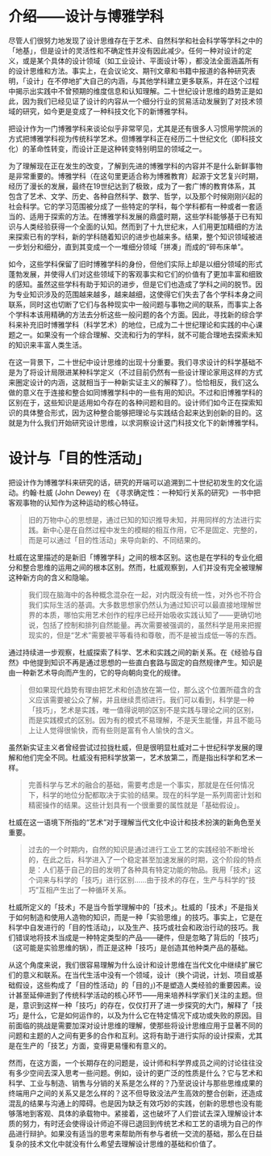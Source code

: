 # 介绍——设计与博雅学科

尽管人们很努力地发现了设计思维存在于艺术、自然科学和社会科学等学科之中的「地基」，但是设计的灵活性和不确定性并没有因此减少。任何一种对设计的定义，或是某个具体的设计领域（如工业设计、平面设计等），都没法全面涵盖所有的设计思维和方法。事实上，在会议论文、期刊文章和书籍中报道的各种研究表明，「设计」在不停地扩大自己的内涵，与其他学科建立更多联系，并在这个过程中揭示出实践中不曾预期的维度信息和认知理解。二十世纪设计思维的趋势正是如此，因为我们已经见证了设计的内容从一个细分行业的贸易活动发展到了对技术领域的研究，如今更是变成了一种科技文化下的新博雅学科。

把设计作为一门博雅学科来谈论似乎非常罕见，尤其是还有很多人习惯用学院派的方式把博雅学科视为传统科学艺术。但博雅学科正在经历二十世纪文化（即科技文化）的革命性转变，而设计正是这种转变特别明显的领域之一。

为了理解现在正在发生的改变，了解到先进的博雅学科的内容并不是什么新鲜事物是非常重要的。博雅学科（在这句里更适合称为博雅教育）起源于文艺复兴时期，经历了漫长的发展，最终在19世纪达到了极致，成为了一套广博的教育体系，其包含了艺术、文学、历史、各种自然科学、数学、哲学，以及那个时候刚刚兴起的社会科学。它的学习范围被分成了一些特定的学科，每个学科都有一种或者一套适当的、适用于探索的方法。在博雅学科发展的鼎盛时期，这些学科能够基于已有知识与人类经验获得一个全面的认知。然而到了十九世纪末，人们用更加精细的方法来探索已有的学科，新的学科随着知识的进步也越来多。结果，整个知识领域被进一步划分和细分，直到其变成一个一堆细分领域「拼凑」而成的“碎布床单”。

如今，这些学科保留了旧时博雅学科的身份，但他们实际上却是以细分领域的形式蓬勃发展，并使得人们对这些领域下的客观事实和它们的价值有了更加丰富和细致的感知。虽然这些学科有助于知识的进步，但是它们也造成了学科之间的脱节。因为专业知识涉及的范围越来越多，越来越细，这使得它们失去了各个学科本身之间联系，同时这也切断了它们与各种现实中一般问题与事物之间的联系，而事实上各个学科本该用精确的方法去分析这些一般问题的各个方面。因此，寻找新的综合学科来补充旧时博雅学科（科学艺术）的地位，已成为二十世纪理论和实践的中心课题之一。如果没有一个综合理解、交流和行为的学科，就不可能合理地去探索未知的知识来丰富人类生活。

在这一背景下，二十世纪中设计思维的出现十分重要。我们寻求设计的科学基础不是为了将设计局限进某种科学定义（不过目前仍然有一些设计理论家用这样的方式来圈定设计的内涵，这就相当于一种新实证主义的解释了）。恰恰相反，我们这么做的意义在于连接和整合如同博雅学科中的一些有用的知识。不过和旧博雅学科的区别在于，这些知识是适用如今存在的各种问题和目的。设计师们如今正在探索知识的具体整合形式，因为这种整合能够把理论与实践结合起来达到创新的目的。这就是为什么我们开始研究设计思维，以求洞察设计这门科技文化下的新博雅学科。

#  设计与「目的性活动」

把设计作为博雅学科来研究的话，研究的开端可以追溯到二十世纪初发生的文化运动。约翰·杜威 (John Dewey) 在  《寻求确定性：一种知行关系的研究》一书中把客观事物的认知作为这种运动的核心特征。

> 旧的万物中心的思想是，通过已知的知识推导未知，并用同样的方法进行实践。新中心是在自然过程中发生的模糊的相互作用，它不是固定、完整的，而是可以通过「目的性活动」来导向新的、不同结果的。

杜威在这里描述的是新旧「博雅学科」之间的根本区别。这也是在学科的专业化细分和整合思维的运用之间的根本区别。然而，杜威观察到，人们并没有完全被理解这种新方向的含义和隐喻。

> 我们现在脑海中的各种概念混杂在一起，对内既没有统一性，对外也不符合我们实际生活的基调。大多数思想家仍然认为通过知识可以最直接地理解世界的本质，哪怕实用艺术创作的程序已经开始吸收实践认知了——更确切地说，包括了控制和排列自然能量。再次需要被强调的，虽然科学是用来把握现实的，但是“艺术”需要被平等看待和尊敬，而不是被当成低一等的东西。

通过持续进一步观察，杜威探索了科学、艺术和实践之间的新关系。在《经验与自然》中他提到知识不再是通过思想的一些直白套路与固定的自然规律产生。知识是由一种新艺术导向而产生的，它的导向朝向变化的规律。

> 但如果现代趋势有理由把艺术和创造放在第一位，那么这个位置所蕴含的含义应该需要被公众了解，并且继续贯彻进行。我们可以看到，科学是一种「技巧」，艺术是实践，唯一值得说明的区别不是实践与理论之间的区别，而是实践模式的区别。因为有的模式不易理解，不是天生能懂，并且不能马上让人觉得很愉快，而有些则是富有令人愉快的含义。

虽然新实证主义者曾经尝试过拉拢杜威，但是很明显杜威对二十世纪科学发展的理解和他们完全不同。杜威没有把科学放第一，艺术放第二，而是指出科学和艺术一样。

> 完善科学与艺术的融合的基础，需要考虑是一个事实，那就是在任何情况下，科学的地位分配都取决于实验的结果。现在的科学是一系列周密计划和精密操作的结果。这些计划具有一个很重要的属性就是「基础假设」。

杜威在这一语境下所指的“艺术”对于理解当代文化中设计和技术扮演的新角色至关重要。

> 过去的一个时期内，自然的知识是通过进行工业工艺的实践经验不断增长的，在此之后，科学进入了一个稳定甚至加速发展的时期，这个阶段的特点是：人们基于自己的目的发明了各种具有特定功能的物品。我用「技术」这个词来与科学的「技巧」进行区别……由于技术的存在，生产与科学的“技巧”互相产生出了一种循环关系。

杜威所定义的「技术」不是当今哲学理解中的「技术」。杜威的「技术」不是指关于如何制造和使用人造物的知识，而是一种「实验思维」的技巧。事实上，它是在科学中自发进行的「目的性活动」，以及生产、技巧或社会和政治行动的技巧。我们错误地将技术当成是一种特定类型的产品——硬件，但是忽略了背后的「技巧」（这可能是实验思维的锅），而正是这种「技巧」是创造其他种类产品的基础。

从这个角度来说，我们很容易理解为什么设计和设计思维在当代文化中继续扩展它们的意义和联系。在当代生活中没有一个领域，设计（换个词说，计划、项目或基础假设，这些构成了「目的性活动」的「目的」)不是塑造人类经验的重要因素。设计甚至延伸进到了传统科学活动的核心环节——用来培养科学家们关注的主题。但是，意识到这样一种「技巧」的存在，仅仅打开了进一步探究的大门，解释了「技巧」是什么，它是如何运作的，以及为什么它在特定情况下成功或失败的原因。目前面临的挑战是需要加深对设计思维的理解，使那些将设计思维应用于显著不同的问题和主题的人之间有更多的合作和互利。这将有助于进行实际的设计探索，尤其是在生产的「技艺」方面，变得更易懂和有意义的。

然而，在这方面，一个长期存在的问题是，设计师和科学界成员之间的讨论往往没有多少空间去深入思考一些问题。例如，设计的更广泛的性质是什么？它与艺术和科学、工业与制造、销售与分销的关系是怎么样的？乃至说设计与那些思维成果的终端用户之间的关系又是怎么样的？这不但导致没法产生高效的整合创新，还造成混乱的结果与沟通上的障碍。也是因为缺乏有效巧妙的实践，创新的思想也没有能够落地到客观、具体的承载物中。紧接着，这也破坏了人们尝试去深入理解设计本质的努力，有时还会使得设计师迫不得已退回到传统艺术和工艺的语境为自己的作品进行辩护。如果没有适当的思考来帮助所有参与者统一交流的基础，那么在日益复杂的技术文化中就没有什么希望去理解设计思维的基础和价值了。